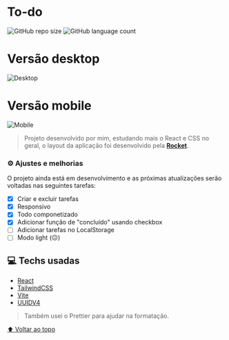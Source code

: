 # To-do

![GitHub repo size](https://img.shields.io/github/repo-size/gustavros/README-template?style=for-the-badge)
![GitHub language count](https://img.shields.io/github/languages/count/gustavros/README-template?style=for-the-badge)


# Versão desktop

![Desktop](https://user-images.githubusercontent.com/92998471/179757197-ca6220f2-213f-4817-ac47-e17651996448.png)

# Versão mobile

![Mobile](https://user-images.githubusercontent.com/92998471/179757652-4aee3208-a8b9-4eac-9172-f136fb59eb21.png)

> Projeto desenvolvido por mim, estudando mais o React e CSS no geral, o layout da aplicação foi desenvolvido pela [**Rocket**](https://www.rocketseat.com.br/).

### ⚙ Ajustes e melhorias

O projeto ainda está em desenvolvimento e as próximas atualizações serão voltadas nas seguintes tarefas:

- [x] Criar e excluir tarefas
- [x] Responsivo
- [x] Todo componetizado
- [x] Adicionar função de "concluído" usando checkbox
- [ ] Adicionar tarefas no LocalStorage
- [ ] Modo light (😐)

## 💻 Techs usadas

- [React](https://reactjs.org/)
- [TailwindCSS](https://tailwindcss.com/)
- [Vite](https://vitejs.dev/)
- [UUIDV4](https://github.com/thenativeweb/uuidv4)

> Também usei o Prettier para ajudar na formatação.

[⬆ Voltar ao topo](#To-do)<br>
